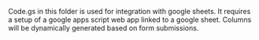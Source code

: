 Code.gs in this folder is used for integration with google sheets. It requires a setup of a google apps script web app linked to a google sheet. Columns will be dynamically generated based on form submissions.
